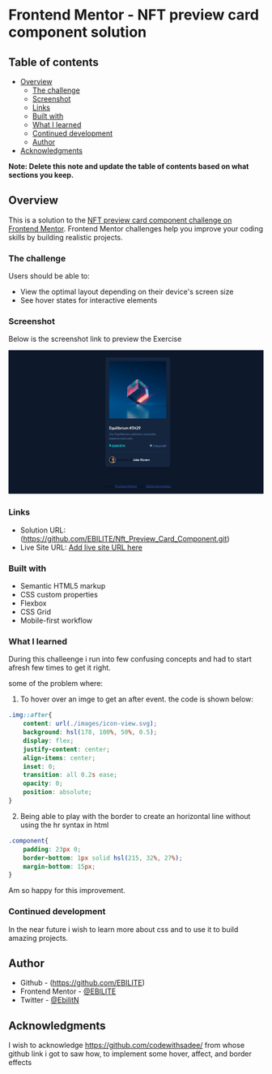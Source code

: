 # Frontend Mentor - NFT preview card component solution


## Table of contents

- [Overview](#overview)
  - [The challenge](#the-challenge)
  - [Screenshot](#screenshot)
  - [Links](#links)
  - [Built with](#built-with)
  - [What I learned](#what-i-learned)
  - [Continued development](#continued-development)
  - [Author](#author)
- [Acknowledgments](#acknowledgments)

**Note: Delete this note and update the table of contents based on what sections you keep.**

## Overview
 
 This is a solution to the [NFT preview card component challenge on Frontend Mentor](https://www.frontendmentor.io/challenges/nft-preview-card-component-SbdUL_w0U). Frontend Mentor challenges help you improve your coding skills by building realistic projects. 

 
### The challenge

Users should be able to:

- View the optimal layout depending on their device's screen size
- See hover states for interactive elements

### Screenshot


Below is the screenshot link to preview the Exercise


![](./images/screenshot.PNG)





### Links

- Solution URL: (https://github.com/EBILITE/Nft_Preview_Card_Component.git)
- Live Site URL: [Add live site URL here](https://your-live-site-url.com)





### Built with

- Semantic HTML5 markup
- CSS custom properties
- Flexbox
- CSS Grid
- Mobile-first workflow



### What I learned

During this challeenge i run into few  confusing concepts and had to start afresh few times to get it right.

some of the problem where:

1. To hover over an imge to get an after event. the code is shown below:
```css
.img::after{
    content: url(./images/icon-view.svg);
    background: hsl(178, 100%, 50%, 0.5);
    display: flex;
    justify-content: center;
    align-items: center;
    inset: 0;
    transition: all 0.2s ease;
    opacity: 0;
    position: absolute;
}
```

2. Being able to play with the border to create an horizontal line without using the hr  syntax in html
```css
.component{
    padding: 23px 0;
    border-bottom: 1px solid hsl(215, 32%, 27%);
    margin-bottom: 15px;
}
```
Am so happy for this improvement.



### Continued development

In the near future i wish to learn more about css and to use it to build amazing projects.





## Author

- Github - (https://github.com/EBILITE)
- Frontend Mentor - [@EBILITE](https://www.frontendmentor.io/profile/EBILITE)
- Twitter - [@EbilitN](https://www.twitter.com/EbiliteN)



## Acknowledgments

I wish to acknowledge https://github.com/codewithsadee/ from whose github link i got to saw how, to implement some hover, affect, and border effects 


